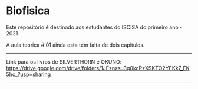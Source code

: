 # Biofisica

Este repositório é destinado aos estudantes do ISCISA do primeiro ano - 2021

A aula teorica # 01 ainda esta tem falta de dois capitulos.

----------------------------------------------------------------------------------------------------------------------------------

Link para os livros de SILVERTHORN e OKUNO: https://drive.google.com/drive/folders/1JEznzsu3q0kcPzXSKTO2YEKk7_FK5hc_?usp=sharing

------------------------------------------------------------------------------------------------------------------------------------
